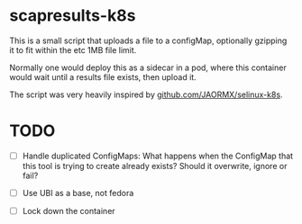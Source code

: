 scapresults-k8s
===============

This is a small script that uploads a file to a configMap, optionally gzipping
it to fit within the etc 1MB file limit.

Normally one would deploy this as a sidecar in a pod, where this container would
wait until a results file exists, then upload it.

The script was very heavily inspired by 
[github.com/JAORMX/selinux-k8s](https://github.com/JAORMX/selinux-k8s).

TODO
====

- [ ] Handle duplicated ConfigMaps: What happens when the ConfigMap that this
  tool is trying to create already exists? Should it overwrite, ignore or fail?

- [ ] Use UBI as a base, not fedora

- [ ] Lock down the container
